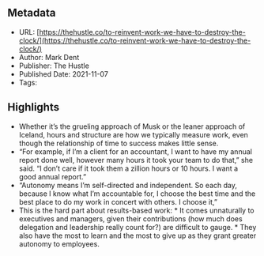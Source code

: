 ## Metadata
* URL: [https://thehustle.co/to-reinvent-work-we-have-to-destroy-the-clock/](https://thehustle.co/to-reinvent-work-we-have-to-destroy-the-clock/)
* Author: Mark Dent
* Publisher: The Hustle
* Published Date: 2021-11-07
* Tags: 

## Highlights
* Whether it’s the grueling approach of Musk or the leaner approach of Iceland, hours and structure are how we typically measure work, even though the relationship of time to success makes little sense.
* “For example, if I’m a client for an accountant, I want to have my annual report done well, however many hours it took your team to do that,” she said. “I don’t care if it took them a zillion hours or 10 hours. I want a good annual report.”
* “Autonomy means I’m self-directed and independent. So each day, because I know what I’m accountable for, I choose the best time and the best place to do my work in concert with others. I choose it,”
* This is the hard part about results-based work: * It comes unnaturally to executives and managers, given their contributions (how much does delegation and leadership really count for?) are difficult to gauge. * They also have the most to learn and the most to give up as they grant greater autonomy to employees.
